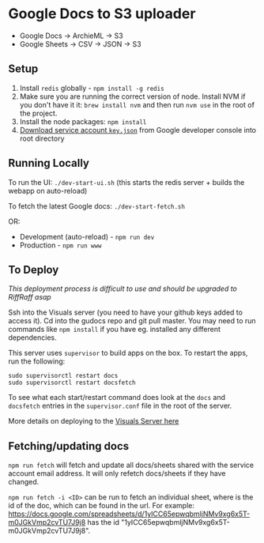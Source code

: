Google Docs to S3 uploader
==========================

- Google Docs -> ArchieML -> S3
- Google Sheets -> CSV -> JSON -> S3

Setup
-----

1. Install `redis` globally - `npm install -g redis` 
2. Make sure you are running the correct version of node. Install NVM if you don't have it it: `brew install nvm` and then
run `nvm use` in the root of the project.
3. Install the node packages: `npm install`
4. [Download service account `key.json`](docs/googleApis.md) from Google developer console into root directory

Running Locally
--------------

To run the UI: `./dev-start-ui.sh` (this starts the redis server + builds the webapp on auto-reload)

To fetch the latest Google docs: `./dev-start-fetch.sh`

OR:

- Development (auto-reload) - `npm run dev`
- Production - `npm run www`

To Deploy
--------------

*This deployment process is difficult to use and should be upgraded to RiffRaff asap*

Ssh into the Visuals server (you need to have your github keys added to access it). Cd into the gudocs repo and git pull master. You may need to run commands like `npm install` if you have eg. installed any different dependencies.

This server uses `supervisor` to build apps on the box. To restart the apps, run the following:

```
sudo supervisorctl restart docs
sudo supervisorctl restart docsfetch
```

To see what each start/restart command does look at the `docs` and `docsfetch` entries in the `supervisor.conf` file in the root of the server. 

More details on deploying to the [Visuals Server here](https://docs.google.com/document/d/1VUX-F-pAX1V-QXBtx8_U0ECEMtjdhcgmiBAgOXtmGHM/edit?ts=5e9d94b3#heading=h.d93zsvyk19tx)


Fetching/updating docs
----------------------

`npm run fetch` will fetch and update all docs/sheets shared with the service account email address. It will only refetch docs/sheets if they have changed. 

`npm run fetch -i <ID>` can be run to fetch an individual sheet, where <ID> is the id of the doc, which can be found in the url.
For example: https://docs.google.com/spreadsheets/d/1yICC65epwqbmljNMv9xg6x5T-m0JGkVmp2cvTU7J9j8 has the id "1yICC65epwqbmljNMv9xg6x5T-m0JGkVmp2cvTU7J9j8". 

